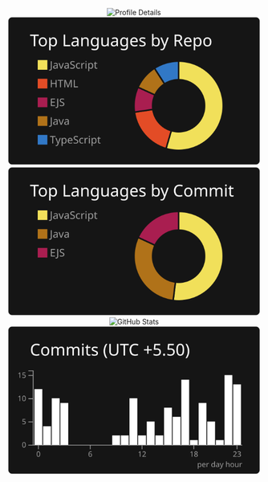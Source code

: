 

<p align="center">
  <img src="./profile-summary-card-output/dark/0-profile-details.svg" alt="Profile Details" />
  <img src="./profile-summary-card-output/dark/1-repos-per-language.svg" alt="Top Languages by Repo" />
  <img src="./profile-summary-card-output/dark/2-most-commit-language.svg" alt="Top Languages by Commit" />
  <img src="./profile-summary-card-output/dark/3-stats.svg" alt="GitHub Stats" />
  <img src="./profile-summary-card-output/dark/4-productive-time.svg" alt="Productive Time" />
</p>
